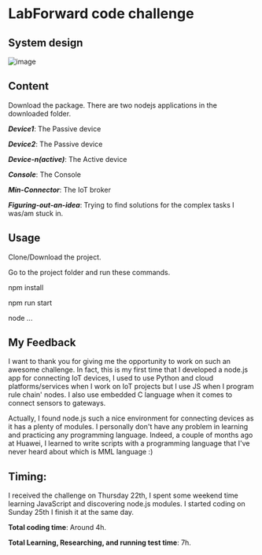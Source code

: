 # LabForward code challenge

## System design





![image](https://user-images.githubusercontent.com/45262020/192140680-0db216a3-9479-40f2-a36f-fc5b96abcc17.png)


## Content

Download the package. There are two nodejs applications in the downloaded folder.

***Device1***: The Passive device

***Device2***: The Passive device

***Device-n(active)***: The Active device  

***Console***: The Console  

***Min-Connector***: The IoT broker  

***Figuring-out-an-idea***: Trying to find solutions for the complex tasks I was/am stuck in. 


## Usage

Clone/Download the project.

Go to the project folder and run these commands.

 npm install
 
 npm run start
 
 node ...

## My Feedback
I want to thank you for giving me the opportunity to work on such an awesome challenge. In fact, this is my first time that I developed a node.js app for connecting IoT devices, I used to use Python and cloud platforms/services when I work on IoT projects but I use JS when I program rule chain' nodes. I also use embedded C language when it comes to connect sensors to gateways.

Actually, I found node.js such a nice environment for connecting devices as it has a plenty of modules. I personally don't have any problem in learning and practicing any programming language. Indeed, a couple of months ago at Huawei, I learned to write scripts with a programming language that I've never heard about which is MML language :)


## Timing:
I received the challenge on Thursday 22th, I spent some weekend time learning JavaScript and discovering node.js modules.
I started coding on Sunday 25th I finish it at the same day.

**Total coding time**: Around 4h.

**Total Learning, Researching, and running test time**: 7h.




